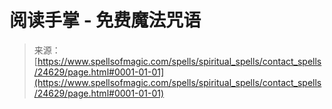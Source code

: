 <!--yml

category: 未分类

date: 2024-06-12 19:10:42

-->

# 阅读手掌 - 免费魔法咒语

> 来源：[https://www.spellsofmagic.com/spells/spiritual_spells/contact_spells/24629/page.html#0001-01-01](https://www.spellsofmagic.com/spells/spiritual_spells/contact_spells/24629/page.html#0001-01-01)
